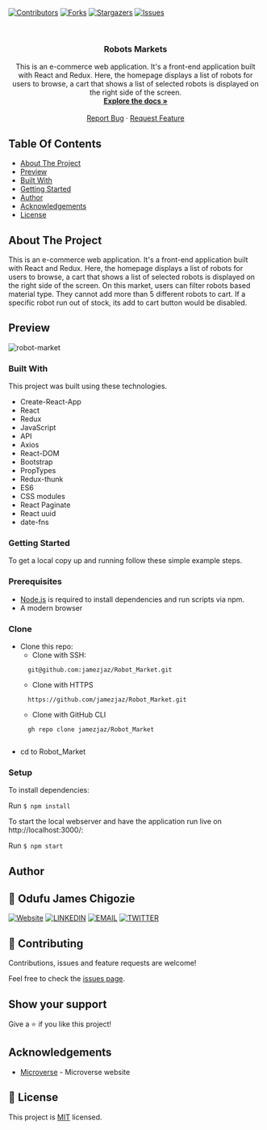 <!--
*** Thanks for checking out this README Template. If you have a suggestion that would
*** make this better, please fork the repo and create a pull request or simply open
*** an issue with the tag "enhancement".
*** Thanks again! Now go create something AMAZING! :D
-->

<!-- PROJECT SHIELDS -->
<!--
*** I'm using markdown "reference style" links for readability.
*** Reference links are enclosed in brackets [ ] instead of parentheses ( ).
*** See the bottom of this document for the declaration of the reference variables
*** for contributors-url, forks-url, etc. This is an optional, concise syntax you may use.
*** https://www.markdownguide.org/basic-syntax/#reference-style-links
-->
[![Contributors][contributors-shield]][contributors-url]
[![Forks][forks-shield]][forks-url]
[![Stargazers][stars-shield]][stars-url]
[![Issues][issues-shield]][issues-url]


<!-- PROJECT LOGO -->
<br />
<p align="center">
  <!-- <a href="https://github.com/jamezjaz/Robot_Market">
    <img src="./src/assets/robot.png" alt="Logo" width="100" height="100">
  </a> -->

  <h3 align="center">Robots Markets</h3>

  <p align="center">
    This is an e-commerce web application. It's a front-end application built with React and Redux. Here, the homepage displays a list of robots for users to browse, a cart that shows a list of selected robots is displayed on the right side of the screen.
    <br />
    <a href="https://github.com/jamezjaz/Robot_Market"><strong>Explore the docs »</strong></a>
    <br />
    <br />
    <a href="https://github.com/jamezjaz/Robot_Market/issues">Report Bug</a>
    ·
    <a href="https://github.com/jamezjaz/Robot_Market/issues">Request Feature</a>
  </p>
</p>

<!-- TABLE OF CONTENTS -->
## Table Of Contents

* [About The Project](#about-the-project)
* [Preview](#preview)
* [Built With](#built-with)
* [Getting Started](#getting-started)
* [Author](#author)
* [Acknowledgements](#acknowledgements)
* [License](#license)

<!-- ABOUT THE PROJECT -->
## About The Project
  This is an e-commerce web application. It's a front-end application built with React and Redux. Here, the homepage displays a list of robots for users to browse, a cart that shows a list of selected robots is displayed on the right side of the screen.
  On this market, users can filter robots based material type. They cannot add more than 5 different robots to cart. If a specific robot run out of stock, its add to cart button would be disabled.

## Preview
![robot-market](https://user-images.githubusercontent.com/57812000/130688692-6e3bcdb1-0aa6-4b93-9e20-4d5f9f097ad9.png)

### Built With
This project was built using these technologies.
* Create-React-App
* React
* Redux
* JavaScript
* API
* Axios
* React-DOM
* Bootstrap
* PropTypes
* Redux-thunk
* ES6
* CSS modules
* React Paginate
* React uuid
* date-fns

### Getting Started

To get a local copy up and running follow these simple example steps.

### Prerequisites

 * [Node.js](https://nodejs.org/) is required to install dependencies and run scripts via npm.
 * A modern browser

### Clone
* Clone this repo:
  - Clone with SSH:
  ```
    git@github.com:jamezjaz/Robot_Market.git
  ```
  - Clone with HTTPS
  ```
    https://github.com/jamezjaz/Robot_Market.git
  ```
  - Clone with GitHub CLI
  ```
    gh repo clone jamezjaz/Robot_Market
    
 - cd to Robot_Market

### Setup
To install dependencies:

Run ```$ npm install```

To start the local webserver and have the application run live on http://localhost:3000/:

Run ```$ npm start```


<!-- CONTACT -->
## Author

## 👤 Odufu James Chigozie

 [![Website](https://img.shields.io/badge/-Website-black?style=for-the-badge&logo=Julia&logoColor=white)](http://jamezjaz.com/)
 [![LINKEDIN](https://img.shields.io/badge/-LINKEDIN-0077B5?style=for-the-badge&logo=Linkedin&logoColor=white)](https://www.linkedin.com/in/jamesgozieodufu/)
 [![EMAIL](https://img.shields.io/badge/-EMAIL-D14836?style=for-the-badge&logo=Mail.Ru&logoColor=white)](mailto:jamezjaz@gmail.com)
 [![TWITTER](https://img.shields.io/badge/-TWITTER-1DA1F2?style=for-the-badge&logo=Twitter&logoColor=white)](https://twitter.com/jamezjaz90)

## 🤝 Contributing

Contributions, issues and feature requests are welcome!

Feel free to check the [issues page](https://github.com/jamezjaz/Robot_Market/issues).

## Show your support

Give a :star: if you like this project!


<!-- ACKNOWLEDGEMENTS -->
## Acknowledgements
* [Microverse](https://www.microverse.org/) - Microverse website

<!-- MARKDOWN LINKS & IMAGES -->
<!-- https://www.markdownguide.org/basic-syntax/#reference-style-links -->
[contributors-shield]: https://img.shields.io/github/contributors/jjamezjaz/Robot_Market.svg?style=flat-square
[contributors-url]: https://github.com/jamezjaz/Robot_Market/graphs/contributors
[forks-shield]: https://img.shields.io/github/forks/jamezjaz/Robot_Market.svg?style=flat-square
[forks-url]: https://github.com/jamezjaz/Robot_Market/network/members
[stars-shield]: https://img.shields.io/github/stars/jamezjaz/Robot_Market.svg?style=flat-square
[stars-url]: https://github.com/jamezjaz/Robot_Market/stargazers
[issues-shield]: https://img.shields.io/github/issues/jamezjaz/Robot_Market.svg?style=flat-square
[issues-url]: https://github.com/jamezjaz/Robot_Market/issues

## 📝 License

This project is [MIT](https://opensource.org/licenses/MIT) licensed.
